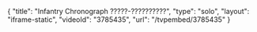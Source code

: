 {
    "title": "Infantry Chronograph  ?????-??????????",
    "type": "solo",
    "layout": "iframe-static",
    "videoId": "3785435",
    "url": "\/tvpembed\/3785435"
}